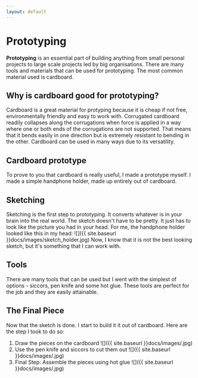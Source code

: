 ```yaml
---
layout: default
---
```

# Prototyping

<strong>Prototyping</strong> is an essential part of building anything from small personal projects to large scale projects led by big organisations. There are many tools and materials that can be used for prototyping. The most common material used is cardboard. 

## Why is cardboard good for prototyping?
Cardboard is a great material for protyping because it is cheap if not free, environmentally friendly and easy to work with. Corrugated cardboard readily collapses along the corrugations when force is applied in a way where one or both ends of the corrugations are not supported. That means that it bends easily in one direction but is extremely resistant to bending in the other. Cardboard can be used in many ways due to its versatility.

## Cardboard prototype
To prove to you that cardboard is really useful, I made a prototype myself.
I made a simple handphone holder, made up entirely out of cardboard. 

## Sketching 
Sketching is the first step to prototyping. It converts whatever is in your brain into the real world. The sketch doesn't have to be pretty. It just has to look like the picture you had in your head. For me, the handphone holder looked like this in my head:
![]({{ site.baseurl }}docs/images/sketch_holder.jpg)
Now, I know that it is not the best looking sketch, but it's something that I can work with. 

## Tools
There are many tools that can be used but I went with the simplest of options - siccors, pen knife and some hot glue. These tools are perfect for the job and they are easily attainable. 

## The Final Piece
Now that the sketch is done. I start to build it it out of cardboard. Here are the step I took to do so:

1. Draw the pieces on the cardboard 
![]({{ site.baseurl }}docs/images/.jpg)
2. Use the pen knife and siccors to cut them out
![]({{ site.baseurl }}docs/images/.jpg)
3. Final Step: Assemble the pieces using hot glue
![]({{ site.baseurl }}docs/images/.jpg)

